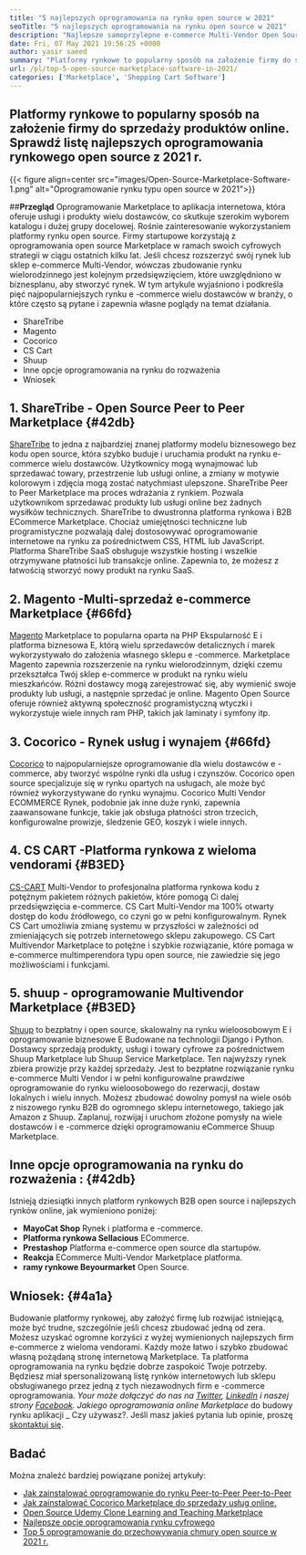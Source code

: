 ```yaml
---
title: "5 najlepszych oprogramowania na rynku open source w 2021" 
seoTitle: "5 najlepszych oprogramowania na rynku open source w 2021" 
description: "Najlepsze samoprzylepne e-commerce Multi-Vendor Open Source Marketplace do budowania sklepów internetowych, sprzedaży produktów fizycznych i cyfrowych." 
date: Fri, 07 May 2021 19:56:25 +0000
author: yasir saeed
summary: "Platformy rynkowe to popularny sposób na założenie firmy do sprzedaży produktów online. Sprawdź listę najlepszych oprogramowania rynkowego open source z 2021 r." 
url: /pl/top-5-open-source-marketplace-software-in-2021/
categories: ['Marketplace', 'Shopping Cart Software']
---
```


## Platformy rynkowe to popularny sposób na założenie firmy do sprzedaży produktów online. Sprawdź listę najlepszych oprogramowania rynkowego open source z 2021 r.

{{< figure align=center src="images/Open-Source-Marketplace-Software-1.png" alt="Oprogramowanie rynku typu open source w 2021">}}


##**Przegląd**
Oprogramowanie Marketplace to aplikacja internetowa, która oferuje usługi i produkty wielu dostawców, co skutkuje szerokim wyborem katalogu i dużej grupy docelowej. Rośnie zainteresowanie wykorzystaniem platformy rynku open source. Firmy startupowe korzystają z oprogramowania open source Marketplace w ramach swoich cyfrowych strategii w ciągu ostatnich kilku lat. Jeśli chcesz rozszerzyć swój rynek lub sklep e-commerce Multi-Vendor, wówczas zbudowanie rynku wielorodzinnego jest kolejnym przedsięwzięciem, które uwzględniono w biznesplanu, aby stworzyć rynek.
W tym artykule wyjaśniono i podkreśla pięć najpopularniejszych rynku e -commerce wielu dostawców w branży, o które często są pytane i zapewnia własne poglądy na temat działania.
  * ShareTribe
  * Magento
  * Cocorico
  * CS Cart
  * Shuup
  * Inne opcje oprogramowania na rynku do rozważenia
  * Wniosek

## 1. **ShareTribe  **- Open Source**   Peer to Peer Marketplace**   {#42db}
[ShareTribe][1] to jedna z najbardziej znanej platformy modelu biznesowego bez kodu open source, która szybko buduje i uruchamia produkt na rynku e-commerce wielu dostawców. Użytkownicy mogą wynajmować lub sprzedawać towary, przestrzenie lub usługi online, a zmiany w motywie kolorowym i zdjęcia mogą zostać natychmiast ulepszone. ShareTribe Peer to Peer Marketplace ma proces wdrażania z rynkiem. Pozwala użytkownikom sprzedawać produkty lub usługi online bez żadnych wysiłków technicznych. ShareTribe to dwustronna platforma rynkowa i B2B ECommerce Marketplace.
Chociaż umiejętności techniczne lub programistyczne pozwalają dalej dostosowywać oprogramowanie internetowe na rynku za pośrednictwem CSS, HTML lub JavaScript. Platforma ShareTribe SaaS obsługuje wszystkie hosting i wszelkie otrzymywane płatności lub transakcje online. Zapewnia to, że możesz z łatwością stworzyć nowy produkt na rynku SaaS.

## 2.  **Magento** -Multi-sprzedaż e-commerce Marketplace   {#66fd}
[Magento][2] Marketplace to popularna oparta na PHP Ekspularność E i platforma biznesowa E, którą wielu sprzedawców detalicznych i marek wykorzystywało do założenia własnego sklepu e -commerce. Marketplace Magento zapewnia rozszerzenie na rynku wielorodzinnym, dzięki czemu przekształca Twój sklep e-commerce w produkt na rynku wielu mieszkańców. Różni dostawcy mogą zarejestrować się, aby wymienić swoje produkty lub usługi, a następnie sprzedać je online. Magento Open Source oferuje również aktywną społeczność programistyczną wtyczki i wykorzystuje wiele innych ram PHP, takich jak laminaty i symfony itp.

## 3.  **Cocorico**  - Rynek usług i wynajem   {#66fd}
[Cocorico][3] to najpopularniejsze oprogramowanie dla wielu dostawców e -commerce, aby tworzyć wspólne rynki dla usług i czynszów. Cocorico open source specjalizuje się w rynku opartych na usługach, ale może być również wykorzystywane do rynku wynajmu. Cocorico Multi Vendor ECOMMERCE Rynek, podobnie jak inne duże rynki, zapewnia zaawansowane funkcje, takie jak obsługa płatności stron trzecich, konfigurowalne prowizje, śledzenie GEO, koszyk i wiele innych.

## 4.  **CS CART** -Platforma rynkowa z wieloma vendorami   {#B3ED}
[CS-CART][4] Multi-Vendor to profesjonalna platforma rynkowa kodu z potężnym pakietem różnych pakietów, które pomogą Ci dalej przedsięwzięcia e-commerce. CS Cart Multi-Vendor ma 100% otwarty dostęp do kodu źródłowego, co czyni go w pełni konfigurowalnym. Rynek CS Cart umożliwia zmianę systemu w przyszłości w zależności od zmieniających się potrzeb internetowego sklepu zakupowego. CS Cart Multivendor Marketplace to potężne i szybkie rozwiązanie, które pomaga w e-commerce multimperendora typu open source, nie zawiedzie się jego możliwościami i funkcjami.

## 5.  **shuup**  - oprogramowanie Multivendor Marketplace   {#B3ED}
[Shuup][5] to bezpłatny i open source, skalowalny na rynku wieloosobowym E i oprogramowanie biznesowe E Budowane na technologii Django i Python. Dostawcy sprzedają produkty, usługi i towary cyfrowe za pośrednictwem Shuup Marketplace lub Shuup Service Marketplace. Ten najwyższy rynek zbiera prowizje przy każdej sprzedaży. Jest to bezpłatne rozwiązanie rynku e-commerce Multi Vendor i w pełni konfigurowalne prawdziwe oprogramowanie do rynku wieloosobowego do rezerwacji, dostaw lokalnych i wielu innych. Możesz zbudować dowolny pomysł na wiele osób z niszowego rynku B2B do ogromnego sklepu internetowego, takiego jak Amazon z Shuup. Zaplanuj, rozwijaj i uruchom złożone pomysły na wiele dostawców i e -commerce dzięki oprogramowaniu eCommerce Shuup Marketplace.

##  **Inne opcje oprogramowania na rynku do rozważenia** :   {#42db}
Istnieją dziesiątki innych platform rynkowych B2B open source i najlepszych rynków online, jak wymieniono poniżej:
  * **MayoCat Shop**  Rynek i platforma e -commerce.
  * **Platforma rynkowa Sellacious**  ECommerce.
  * **Prestashop**  Platforma e-commerce open source dla startupów.
  * **Reakcja**  ECommerce Multi-Vendor Marketplace platforma.
  * **ramy rynkowe Beyourmarket**  Open Source.

##  **Wniosek:**    {#4a1a}
Budowanie platformy rynkowej, aby założyć firmę lub rozwijać istniejącą, może być trudne, szczególnie jeśli chcesz zbudować jedną od zera. Możesz uzyskać ogromne korzyści z wyżej wymienionych najlepszych firm e-commerce z wieloma vendorami. Każdy może łatwo i szybko zbudować własną pożądaną stronę internetową Marketplace. Ta platforma oprogramowania na rynku będzie dobrze zaspokoić Twoje potrzeby. Będziesz miał spersonalizowaną listę rynków internetowych lub sklepu obsługiwanego przez jedną z tych niezawodnych firm e -commerce oprogramowania.
_Your może dołączyć do nas na [Twitter][6], [LinkedIn][7] i naszej strony [Facebook][8]. Jakiego oprogramowania online Marketplace_ do budowy rynku aplikacji _ Czy używasz?. Jeśli masz jakieś pytania lub opinie, proszę [skontaktuj się][9].

## Badać
Można znaleźć bardziej powiązane poniżej artykuły:
  * [Jak zainstalować oprogramowanie do rynku Peer-to-Peer Peer-to-Peer][10]
  * [Jak zainstalować Cocorico Marketplace do sprzedaży usług online.][11]
  * [Open Source Udemy Clone Learning and Teaching Marketplace][12]
  * [Najlepsze opcje oprogramowania rynku cyfrowego][13]
  * [Top 5 oprogramowanie do przechowywania chmury open source w 2021 r.][14]

  
[1]: https://www.sharetribe.com/
[2]: https://magento.com/
[3]: https://www.cocorico.io/en/
[4]: https://www.cs-cart.com/
[5]: https://www.shuup.com/
[6]: https://twitter.com/containerize_co
[7]: https://www.linkedin.com/company/containerize/
[8]: http://facebook.com/containerize
[9]: mailto:yasir.saeed@aspose.com
[10]: https://products.containerize.com/marketplace/sharetribe/
[11]: https://products.containerize.com/marketplace/cocorico/
[12]: https://products.containerize.com/marketplace/edurge/
[13]: https://products.containerize.com/marketplace/
[14]: https://blog.containerize.com/backup-and-sync-software/top-5-open-source-cloud-storage-software-in-2021/
